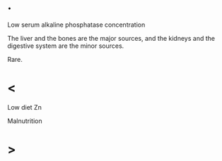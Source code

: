 # .

Low serum alkaline phosphatase concentration


The liver and the bones are the major sources, and the kidneys and the digestive system are the minor sources.

Rare.

# <

Low diet Zn

Malnutrition

# >
